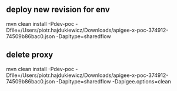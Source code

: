 ## deploy new revision for env
mvn clean install -Pdev-poc -Dfile=/Users/piotr.hajdukiewicz/Downloads/apigee-x-poc-374912-74509b86bac0.json -Dapitype=sharedflow


## delete proxy
mvn clean install -Pdev-poc -Dfile=/Users/piotr.hajdukiewicz/Downloads/apigee-x-poc-374912-74509b86bac0.json -Dapitype=sharedflow -Dapigee.options=clean
